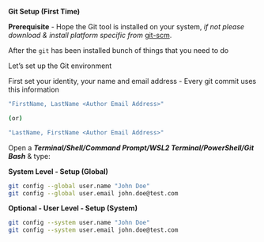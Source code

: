 **Git Setup (First Time)**

**Prerequisite** - Hope the Git tool is installed on your system, *if not please download & install platform specific from* [git-scm](https://git-scm.com/downloads).

After the `git` has been installed bunch of things that you need to do

Let’s set up the Git environment

First set your identity, your name and email address - Every git commit uses this information 
```bash
"FirstName, LastName <Author Email Address>"

(or)

"LastName, FirstName <Author Email Address>"
```

Open a ***Terminal/Shell/Command Prompt/WSL2 Terminal/PowerShell/Git Bash*** & type:

**System Level - Setup (Global)**

```bash
git config --global user.name "John Doe"
git config --global user.email john.doe@test.com
```

**Optional - User Level - Setup (System)**

```bash
git config --system user.name "John Doe"
git config --system user.email john.doe@test.com
```